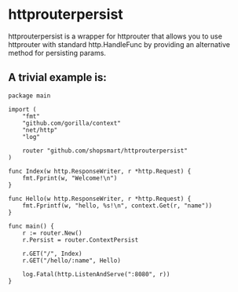 # httprouterpersist

httprouterpersist is a wrapper for httprouter that allows you to use httprouter with standard http.HandleFunc by providing an alternative method for persisting params.

## A trivial example is:

```
package main

import (
	"fmt"
	"github.com/gorilla/context"
	"net/http"
	"log"

	router "github.com/shopsmart/httprouterpersist"
)

func Index(w http.ResponseWriter, r *http.Request) {
	fmt.Fprint(w, "Welcome!\n")
}

func Hello(w http.ResponseWriter, r *http.Request) {
	fmt.Fprintf(w, "hello, %s!\n", context.Get(r, "name"))
}

func main() {
	r := router.New()
	r.Persist = router.ContextPersist

	r.GET("/", Index)
	r.GET("/hello/:name", Hello)

	log.Fatal(http.ListenAndServe(":8080", r))
}
```